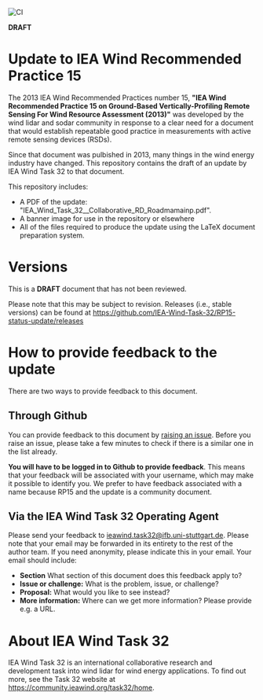 ![CI](https://github.com/IEA-Wind-Task-32/RP15-status-update/workflows/CI/badge.svg)

**<large>DRAFT</large>**

# Update to IEA Wind Recommended Practice 15
The 2013 IEA Wind Recommended Practices number 15, **"IEA Wind Recommended Practice 15 on Ground-Based Vertically-Profiling Remote Sensing For Wind Resource Assessment (2013)"** was developed by the wind lidar and sodar community in response to a clear need for a document that would establish repeatable good practice in measurements with active remote sensing devices (RSDs).

Since that document was pulbished in 2013, many things in the wind energy industry have changed. This repository contains the draft of an update by  IEA Wind Task 32 to that document.

This repository includes:
 - A PDF of the update: "IEA_Wind_Task_32__Collaborative_RD_Roadmamainp.pdf".
 - A banner image for use in the repository or elsewhere
 - All of the files required to produce the update using the LaTeX document preparation system.

# Versions
This is a **DRAFT** document that has not been reviewed. 

Please note that this may be subject to revision. Releases (i.e., stable versions) can be found at https://github.com/IEA-Wind-Task-32/RP15-status-update/releases <!----and at https://doi.org/10.5281/zenodo.3374354. --->

# How to provide feedback to the update
There are two ways to provide feedback to this document.

## Through Github
You can provide feedback to this document by [raising an issue](../../issues). Before you raise an issue, please take a few minutes to check if there is a similar one in the list already.

**You will have to be logged in to Github to provide feedback**. This means that your feedback will be associated with your username, which may make it possible to identify you. We prefer to have feedback associated with a name because RP15 and the update is a community document.

## Via the IEA Wind Task 32 Operating Agent
Please send your feedback to [ieawind.task32@ifb.uni-stuttgart.de](mailto:ieawind.task32@ifb.uni-stuttgart.de). Please note that your email may be forwarded in its entirety to the rest of the author team. If you need anonymity, please indicate this in your email. Your email should include:
- **Section** What section of this document does this feedback apply to?
- **Issue or challenge:** What is the problem, issue, or challenge?
- **Proposal:** What would you like to see instead?
- **More information:** Where can we get more information? Please provide e.g. a URL.

# About IEA Wind Task 32
IEA Wind Task 32 is an international collaborative research and development task into wind lidar for wind energy applications. To find out more, see the Task 32 website at https://community.ieawind.org/task32/home.

